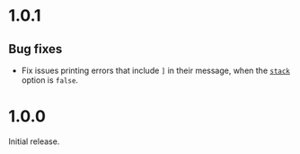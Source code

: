 # 1.0.1

## Bug fixes

- Fix issues printing errors that include `]` in their message, when the
  [`stack`](README.md#-stack) option is `false`.

# 1.0.0

Initial release.
